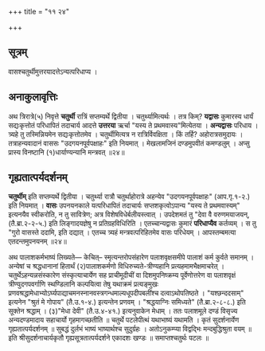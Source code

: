 +++
title = "११ २४"

+++
## सूत्रम्
वासश्चतुर्थीमुत्तरयादत्तेऽन्यत्परिधाप्य ।

## अनाकुलावृत्तिः
अथ त्रिरात्रे(५) निवृत्ते **चतुर्थी** रात्रिं सप्तम्यर्थे द्वितीया ।
चतुर्थ्यामित्यर्थः ।
तत्र किम्? **यद्वासः** कुमारस्य धार्यं सद्यःकृत्तोतं परिधापितं तदाचार्य आदत्ते **उत्तरया** ऋर्चा "यस्य ते प्रथमवास्य"मित्येतया ।
**अन्यद्वासः** परिधाय ।
त्र्यहे तु तस्मिन्नियमेन सद्यःकृत्तोतमेव ।
चतुर्थीमित्यत्र न रात्रिर्विवक्षिता ।
किं तर्हि? अहोरात्रसमुदायः ।
तत्राहन्यवादानं वाससः "उदगयनपूर्वपक्षाहः" इति नियमात् ।
मेखलामजिनं दण्डमुपवीतं कमण्डलुम् ।
अप्सु प्रास्य विनष्टानि (१)धार्याण्यन्यानि मन्त्रवत् ॥२४॥

## गृह्यतात्पर्यदर्शनम्
**चतुर्थीम्** इति सप्तम्यर्थे द्वितीया ।
चतुर्थ्या रात्रौ चतुर्थाहोरात्रे अहन्येव "उदगयनपूर्वपक्षाहः" (आप.गृ.१-२.) इति नियमात् ।
**वासः**
उपनयनकाले यत्परिधापितं तदाचार्यः सप्तशकृत्वोऽपान्य "यस्य ते प्रथमवास्यम्" इत्यनयैव स्वीकरोति, न तु सावित्रेण; अत्र विशेषविधेर्बलीयस्त्वात् ।
उपदेशमतं तु "देवा वै वरुणमयाजयन्, (तै.ब्रा.२-२-५.) इति लिङ्गादयज्ञेषु न प्रतिग्रहविधिरिति ।
एतच्चान्यद्वासः कुमारं **परिधाप्यैव** कर्तव्यम् ।
स तु "गुरो वासस्ते ददामि, इति दद्यात् ।
एतच्च त्र्यहं मन्त्रवत्परिहितमेव वासः परिधेयम् ।
आपस्तम्बमत्या एतदन्तमुपनयनम् ॥२४॥

अथ पालाशकर्मभाष्यं लिख्यते—
केचित्– स्मृत्यन्तरोपसंहारेण पलाशवृक्षसमीपे पालाशं कर्म कुर्वते समानम् ।
अन्येषां च श्रद्धधानानां हितार्थं (२)पालाशकर्मणो विधिरुच्यते-त्रीण्यहानि प्रत्यहमामभैक्षमाचरेत् ।
चतुर्थेऽहन्यन्नसंस्कारेण संस्कृत्याचार्येण सह प्राचीमूदीचीं वा दिशमुपनिष्क्रम्य पूर्वेणोत्तरेण वा पलाशवृक्षं त्रीण्युदगपवर्गाणि स्थण्डिलानि कल्पयित्वा तेषु यथाक्रमं प्रत्यङ्मुखः प्रणवश्रद्धामेधाभ्योऽर्घ्यपाद्याचमनस्नानवस्त्रगन्धमाल्यधूपदीपबलींश्च दत्वाऽथोपतिष्ठते ।
"यश्छन्ददसाम्" इत्यनेन "श्रुतं मे गोपाय" (तै.उ.१-४.) इत्यन्तेन प्रणवम् ।
"श्रद्धयाग्निः समिध्यते" (तै.ब्रा.२-८-८.) इति सूक्तेन श्रद्धाम् ।
(३)"मेधा देवी" (तै.उ.४-४१.) इत्यनुवाकेन मेधाम् ।
ततः पलाशमूले दण्डं विसृज्य अन्यदण्डमादाय सहाचार्यो गृहमागच्छतीति ॥
चतुर्थे पटलेपीत्थं यथाभाष्यं यथामति ।
कृतं सुदर्शनार्येण गृह्यतात्पर्यदर्शनम् ॥
सुबद्धं दुर्लभं भाष्यं भाष्यार्थश्च सुदुर्ग्रहः ।
अतोऽनुकम्प्या विद्वद्भिः मन्दबुद्धिश्रुता वयम् ॥
इति श्रीसुदर्शनाचार्यकृतौ गृह्यसूत्रतात्पर्यदर्शने एकादशः खण्डः ॥
समाप्तश्चतुर्थः पटलः ॥
